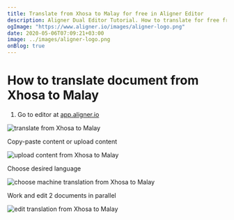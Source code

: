 ```yaml
---
title: Translate from Xhosa to Malay for free in Aligner Editor
description: Aligner Dual Editor Tutorial. How to translate for free from Xhosa to Malay. Aligner is multilingual document management platform. 
ogImage: "https://www.aligner.io/images/aligner-logo.png"
date: 2020-05-06T07:09:21+03:00
image: ../images/aligner-logo.png
onBlog: true
---
```


# How to translate document from Xhosa to Malay

1. Go to editor at [app.aligner.io](https://app.aligner.io "Aligner App web page")

![translate from Xhosa to Malay](../aligner-blank-editor.png "translate from Xhosa to Malay")

Copy-paste content or upload content

![upload content from Xhosa to Malay](../aligner-uploaded-document.png "upload content from Xhosa to Malay")

Choose desired language

![choose machine translation from Xhosa to Malay](../aligner-language-dropdown.png "choose machine translation from Xhosa to Malay")

Work and edit 2 documents in parallel

![edit translation from Xhosa to Malay](../aligner-double-sitded-editor.png "edit translation from Xhosa to Malay")

